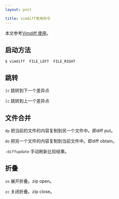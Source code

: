 ```yaml
---
layout: post

title: vimdiff常用命令
---
```


本文参考[Vimdiff 使用](http://www.ibm.com/developerworks/cn/linux/l-vimdiff)。

## 启动方法

```
$ vimdiff  FILE_LEFT  FILE_RIGHT
```

## 跳转

`]c` 跳转到下一个差异点

`[c` 跳转到上一个差异点

## 文件合并

`dp` 把当前的文件的内容复制到另一个文件中。即diff put。

`do` 把另一个文件的内容复制到当前文件中。即diff obtain。

`:diffupdate` 手动刷新比较结果。

## 折叠

`zo` 展开折叠。zip open。

`zc` 关闭折叠。zip close。